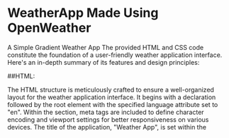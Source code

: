 # WeatherApp Made Using OpenWeather
 A Simple Gradient Weather App
The provided HTML and CSS code constitute the foundation of a user-friendly weather application interface. Here's an in-depth summary of its features and design principles:

##HTML:

The HTML structure is meticulously crafted to ensure a well-organized layout for the weather application interface.
It begins with a <!DOCTYPE html> declaration followed by the <html> root element with the specified language attribute set to "en".
Within the <head> section, meta tags are included to define character encoding and viewport settings for better responsiveness on various devices.
The title of the application, "Weather App", is set within the <title> tag.
An external stylesheet, "style.css", is linked to enhance the visual presentation and maintain separation of concerns.
The <body> element encapsulates the entire content of the application, facilitating structured display and interaction.
##CSS:

The CSS rules are meticulously crafted to achieve a visually appealing and user-friendly design for the weather application.
A global reset is applied to standardize default margin, padding, font-family, and box-sizing across different browsers for a consistent user experience.
The background of the body is elegantly styled with a dark color scheme (#222), providing a visually appealing backdrop for the application content.
The main container for the weather application, designated with the .card class, undergoes comprehensive styling to ensure an aesthetically pleasing appearance.
The search bar, represented by the .search class, is meticulously designed with carefully chosen padding, border-radius, and alignment properties to enhance usability and visual appeal.
The weather information elements, including temperature, city name, weather icon, humidity, and wind speed, are styled with appropriate font sizes, colors, and alignments to ensure readability and aesthetic harmony.
Special attention is given to error handling, with the error message container styled for clear visibility and readability in case of invalid user input or network errors.
Overall, the combination of well-structured HTML markup and thoughtfully crafted CSS styles results in a visually stunning and highly functional weather application interface. Users are provided with an intuitive platform to effortlessly access and explore weather information for different cities while enjoying a seamless and visually appealing user experience.
